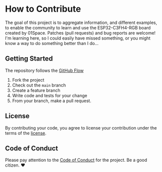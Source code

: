 # How to Contribute

The goal of this project is to aggregate information, and different examples, to enable the community to learn and use the ESP32-C3FH4-RGB board created by 01Space.  Patches (pull requests) and bug reports are welcome! I'm learning here, so I could easily have missed something, or you might know a way to do something better than I do...

## Getting Started

The repository follows the [GitHub Flow](https://docs.github.com/en/get-started/quickstart/github-flow)

1. Fork the project
2. Check out the `main` branch
3. Create a feature branch
4. Write code and tests for your change
5. From your branch, make a pull request.

## License

By contributing your code, you agree to license your contribution under the terms of the [license](LICENSE).

## Code of Conduct

Please pay attention to the [Code of Conduct](.github/CODE_OF_CONDUCT.md) for the project. Be a good citizen. ❤️
